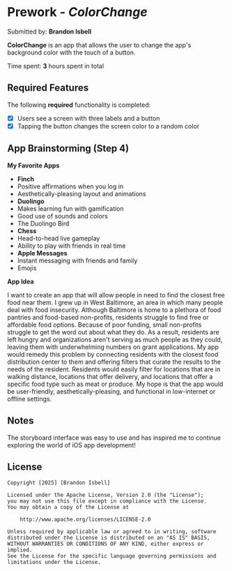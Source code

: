 # Prework - *ColorChange*

Submitted by: **Brandon Isbell**

**ColorChange** is an app that allows the user to change the app's background color with the touch of a button.

Time spent: **3** hours spent in total

## Required Features

The following **required** functionality is completed:

- [X] Users see a screen with three labels and a button
- [X] Tapping the button changes the screen color to a random color

## App Brainstorming (Step 4)

**My Favorite Apps**

*  **Finch**
  * Positive affirmations when you log in
  * Aesthetically-pleasing layout and animations
*  **Duolingo**
  * Makes learning fun with gamification
  * Good use of sounds and colors
  * The Duolingo Bird
*  **Chess**
  * Head-to-head live gameplay
  * Ability to play with friends in real time
*  **Apple Messages**
  * Instant messaging with friends and family
  * Emojis  
   
**App Idea**

I want to create an app that will allow people in need to find the closest free food near them. I grew up in West Baltimore, an area in which many people deal with food insecurity. Although Baltimore is home to a plethora of food pantries and food-based non-profits, residents struggle to find free or affordable food options. Because of poor funding, small non-profits struggle to get the word out about what they do. As a result, residents are left hungry and organizations aren't serving as much people as they could, leaving them with underwhelming numbers on grant applications. 
My app would remedy this problem by connecting residents with the closest food distribution center to them and offering filters that curate the results to the needs of the resident. Residents would easily filter for locations that are in walking distance, locations that offer delivery, and locations that offer a specific food type such as meat or produce. My hope is that the app would be user-friendly, aesthetically-pleasing, and functional in low-internet or offline settings. 

## Notes

The storyboard interface was easy to use and has inspired me to continue exploring the world of iOS app development!

## License

    Copyright [2025] [Brandon Isbell]
                                                                                                                           
    Licensed under the Apache License, Version 2.0 (the "License");
    you may not use this file except in compliance with the License.
    You may obtain a copy of the License at

        http://www.apache.org/licenses/LICENSE-2.0

    Unless required by applicable law or agreed to in writing, software
    distributed under the License is distributed on an "AS IS" BASIS,
    WITHOUT WARRANTIES OR CONDITIONS OF ANY KIND, either express or implied.
    See the License for the specific language governing permissions and
    limitations under the License.
